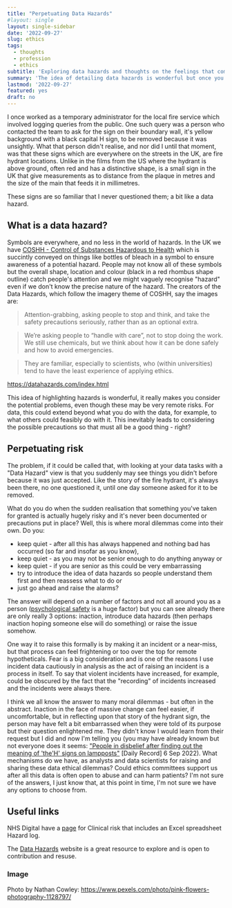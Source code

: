 ```yaml
---
title: "Perpetuating Data Hazards"
#layout: single
layout: single-sidebar
date: '2022-09-27'
slug: ethics
tags:
  - thoughts
  - profession
  - ethics
subtitle: 'Exploring data hazards and thoughts on the feelings that come from seeing them clearly'
summary: 'The idea of detailing data hazards is wonderful but once you start looking you might realise you've been involved with a data hazard for a very long time.'
lastmod: '2022-09-27'
featured: yes
draft: no
---
```


I once worked as a temporary administrator for the local fire service which involved logging queries from the public. One such query was a person who contacted the team to ask for the sign on their boundary wall, it's yellow background with a black capital H sign, to be removed because it was unsightly. What that person didn't realise, and nor did I until that moment, was that these signs which are everywhere on the streets in the UK, are fire hydrant locations. Unlike in the films from the US where the hydrant is above ground, often red and has a distinctive shape, is a small sign in the UK that give measurements as to distance from the plaque in metres and the size of the main that feeds it in millimetres. 

These signs are so familiar that I never questioned them; a bit like a data hazard.

## What is a data hazard?

Symbols are everywhere, and no less in the world of hazards. In the UK we have [COSHH - Control of Substances Hazardous to Health](https://datahazards.com/index.html) which is succintly conveyed on things like bottles of bleach in a symbol to ensure awareness of a potential hazard. People may not know all of these symbols but the overall shape, location and colour (black in a red rhombus shape outline) catch people's attention and we might vaguely recognise "hazard" even if we don't know the precise nature of the hazard. The creators of the Data Hazards, which follow the imagery theme of COSHH, say the images are:

> Attention-grabbing, asking people to stop and think, and take the safety precautions seriously, rather than as an optional extra.

> We’re asking people to “handle with care”, not to stop doing the work. We still use chemicals, but we think about how it can be done safely and how to avoid emergencies.

> They are familiar, especially to scientists, who (within universities) tend to have the least experience of applying ethics.

https://datahazards.com/index.html

This idea of highlighting hazards is wonderful, it really makes you consider the potential problems, even though these may be very remote risks. For data, this could extend beyond what you do with the data, for example, to what others could feasibly do with it. This inevitably leads to considering the possible precautions so that must all be a good thing - right?

## Perpetuating risk

The problem, if it could be called that, with looking at your data tasks with a "Data Hazard" view is that you suddenly may see things you didn't before because it was just accepted. Like the story of the fire hydrant, it's always been there, no one questioned it, until one day someone asked for it to be removed.

What do you do when the sudden realisation that something you've taken for granted is actually hugely risky and it's never been documented or precautions put in place? Well, this is where moral dilemmas come into their own. Do you:

* keep quiet - after all this has always happened and nothing bad has occurred (so far and insofar as you know), 
* keep quiet - as you may not be senior enough to do anything anyway or 
* keep quiet - if you are senior as this could be very embarrassing
* try to introduce the idea of data hazards so people understand them first and then reassess what to do or
* just go ahead and raise the alarms?

The answer will depend on a number of factors and not all around you as a person ([psychological safety](https://en.wikipedia.org/wiki/Psychological_safety) is a huge factor) but you can see already there are only really 3 options: inaction, introduce data hazards (then perhaps inaction hoping someone else will do something) or raise the issue somehow. 

One way it to raise this formally is by making it an incident or a near-miss, but that process can feel frightening or too over the top for remote hypotheticals. Fear is a big consideration and is one of the reasons I use incident data cautiously in analysis as the act of raising an incident is a process in itself. To say that violent incidents have increased, for example, could be obscured by the fact that the "recording" of incidents increased and the incidents were always there. 

I think we all know the answer to many moral dilemmas - but often in the abstract. Inaction in the face of massive change can feel easier, if uncomfortable, but in reflecting upon that story of the hydrant sign, the person may have felt a bit embarrassed when they were told of its purpose but their question enlightened me. They didn't know I would learn from their request but I did and now I'm telling you (you may have already known but not everyone does it seems: ["People in disbelief after finding out the meaning of 'the'H' signs on lampposts"](https://www.dailyrecord.co.uk/lifestyle/people-disbelief-after-just-finding-27918029) [Daily Record] 6 Sep 2022). What mechanisms do we have, as analysts and data scientists for raising and sharing these data ethical dilemmas? Could ethics committees support us after all this data is often open to abuse and can harm patients? I'm not sure of the answers, I just know that, at this point in time, I'm not sure we have any options to choose from.


## Useful links

NHS Digital have a [page](https://digital.nhs.uk/services/clinical-safety/documentation) for Clinical risk that includes an Excel spreadsheet Hazard log.

The [Data Hazards](https://datahazards.com/contents/data-hazards.html) website is a great resource to explore and is open to contribution and resuse.

### Image

Photo by Nathan Cowley: https://www.pexels.com/photo/pink-flowers-photography-1128797/
